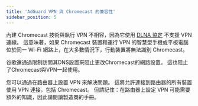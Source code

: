 ```yaml
---
title: 'AdGuard VPN 與 Chromecast 的兼容性'
sidebar_position: 5
---
```


內建 Chromecast 技術與執行 VPN 不相容，因為它使用 [DLNA 協定](https://en.wikipedia.org/wiki/Digital_Living_Network_Alliance) 不支援 VPN 連線。 這意味著，如果 Chromecast 裝置和運行 VPN 的智慧型手機或平板電腦位於同一 Wi-Fi 網路上，在大多數情況下，行動裝置將無法識別 Chromecast。

谷歌還通過限制訪問其DNS設置來阻止更改Chromecast的網路設置。 這也阻止了Chromecast與VPN一起使用。

您可以通過在路由器上設置 VPN 來解決問題。 這將允許連接到路由器的所有裝置使用 VPN 連接，包括 Chromecast。 但請記住：在路由器上設定 VPN 可能需要額外的知識，因此請閱讀製造商的手冊。
